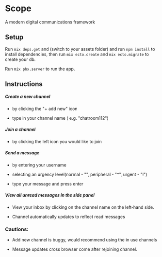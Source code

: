 # Scope

A modern digital communications framework

## Setup

Run ```mix deps.get``` and (switch to your assets folder) and run ```npm install``` to install dependencies, then run ```mix ecto.create``` and ```mix ecto.migrate``` to create your db.



Run ```mix phx.server``` to run the app.

## Instructions

##### Create a new channel

- by clicking the "+ add new" icon

- type in your channel name ( e.g. "chatroom112")

#####  Join a channel

- by clicking the left icon you would like to join

##### Send a message
- by entering your username

- selecting an urgency level(normal - "", peripheral - "*", urgent - "!")

- type your message and press enter

##### View all unread messages in the side panel

- View your inbox by clicking on the channel name on the left-hand side.

- Channel automatically updates to reflect read messages

### Cautions:
- Add new channel is buggy, would recommend using the in use channels

- Message updates cross browser come after rejoining channel.